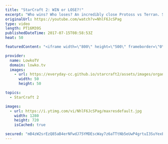 ```yaml
---
title: "StarCraft 2: WIN or LOSE?!"
excerpt: "Who wins? Who loses? An incredibly close Protoss vs Terran. Subscribe for more videos: http://lowko.tv/youtube Intense micro battles: https://goo.gl/8ofWqN  Easily one of the closest matches of Protoss vs Terran that I've seen. While it is quickly decided that Protoss can no longer obtain the victory,"
originalUrl: https://youtube.com/watch?v=NhlF6JcSPag
type: video
length: PT16M39S
publishedDateTime: 2017-07-15T08:58:53Z
heat: 50

featuredContent: "<iframe width=\"800\" height=\"500\" frameborder=\"0\" src=\"https://www.youtube.com/embed/NhlF6JcSPag\" allow=\"accelerometer; autoplay; encrypted-media; gyroscope; picture-in-picture\" allowfullscreen></iframe>"

provider:
  name: LowkoTV
  domain: lowko.tv
  images:
    - url: https://everyday-cc.github.io/starcraft2/assets/images/organizations/lowko.tv-50x50.jpg
      width: 50
      height: 50

topics:
  - StarCraft 2

images:
  - url: https://i.ytimg.com/vi/NhlF6JcSPag/maxresdefault.jpg
    width: 1280
    height: 720
    isCached: true

secured: "mB4zW2srEzQ85aB4erNFwdJ75YMDEscWay7z6aTTtNb5eUwP4grtuI3SuYexE5JlEBTGghqK7jmGdDp/LlBRZPkdK6oMECNnQOXRnGjEquWrY6i1lsxUwNBC4KryRF2W+ENLW6puFhimfI/NJJUvUHjBctutdonHCpchBMMxZI4/Y6bMT+/7A91TRBnrGpf0ZwiBhTpZkkX0bnc7H+BZ3KqrEURkfGc2KXd2lWKQRxUF1IIv0P4rwpDV7TRPt1SS6xRE3hs/IQAyktIJR+pUix3qrpGUPTO6TsYlbOuoNb7jUlVzMn7Vp4oStRDhieK9e6NHzxoLIzR4tg6EjuSsdJZzom4rz9gFAU/l/RrVDqkrgFXsBdeL2YbJwrTGZX5dWd/VPi8ZmGB6HwFu63lui4NP5coQsKC38vDAziOQazk=;Oq1oqIaxV9+hPJSrtAI9qw=="
---
```



